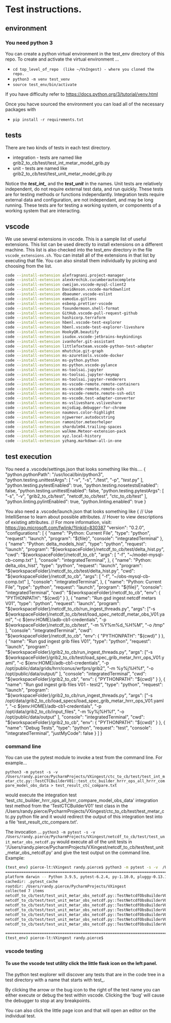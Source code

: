 # Test instructions.

## environment

### You need python 3

You can create a python virtual environment in the test_env directory of this repo.
To create and activate the virtual environment ...

- ```cd top_level_of_repo  (like ~/VxIngest) - where you cloned the repo.```
- ```python3 -m venv test_venv```
- ```source test_env/bin/activate```

If you have difficulty refer to <https://docs.python.org/3/tutorial/venv.html>

Once you hacve sourced the environment you can load all of the necessary packages with

- ```pip install -r requirements.txt```

## tests

There are two kinds of tests in each test directory.

- integration - tests are named like grib2_to_cb/test/test_int_metar_model_grib.py
- unit - tests are named like grib2_to_cb/test/test_unit_metar_model_grib.py

Notice the ***test_int_*** and the ***test_unit*** in the names.
Unit tests are relatively independent, do not require external test data, and run quickly. These tests are for testing methods or functions independantly. Integration tests require external data and configuration, are not independant, and may be long running. These tests are for testing a working system, or components of a working system that are interacting.

## vscode

We use several extensions in vscode. This is a sample list of useful extensions. This list can be used directly to install extensions on a different machine. This list is also checked into the test_env directory in the file ```vscode_extensions.sh```. You can install all of the extensions in that list by executing that file. You can also sinstall them individually by picking and choosing from the list.

``` sh
code --install-extension alefragnani.project-manager
code --install-extension alexkrechik.cucumberautocomplete
code --install-extension cweijan.vscode-mysql-client2
code --install-extension DavidAnson.vscode-markdownlint
code --install-extension dbaeumer.vscode-eslint
code --install-extension eamodio.gitlens
code --install-extension esbenp.prettier-vscode
code --install-extension foxundermoon.shell-format
code --install-extension GitHub.vscode-pull-request-github
code --install-extension hashicorp.terraform
code --install-extension hbenl.vscode-test-explorer
code --install-extension hbenl.vscode-test-explorer-liveshare
code --install-extension HookyQR.beautify
code --install-extension isudox.vscode-jetbrains-keybindings
code --install-extension ivanhofer.git-assistant
code --install-extension littlefoxteam.vscode-python-test-adapter
code --install-extension mhutchie.git-graph
code --install-extension ms-azuretools.vscode-docker
code --install-extension ms-python.python
code --install-extension ms-python.vscode-pylance
code --install-extension ms-toolsai.jupyter
code --install-extension ms-toolsai.jupyter-keymap
code --install-extension ms-toolsai.jupyter-renderers
code --install-extension ms-vscode-remote.remote-containers
code --install-extension ms-vscode-remote.remote-ssh
code --install-extension ms-vscode-remote.remote-ssh-edit
code --install-extension ms-vscode.test-adapter-converter
code --install-extension ms-vsliveshare.vsliveshare
code --install-extension msjsdiag.debugger-for-chrome
code --install-extension naumovs.color-highlight
code --install-extension njpwerner.autodocstring
code --install-extension ramonitor.meteorhelper
code --install-extension shardulm94.trailing-spaces
code --install-extension walkme.Meteor-extension-pack
code --install-extension xyz.local-history
code --install-extension yzhang.markdown-all-in-one
```

## test execution

You need a .vscode/settings.json that looks something like this....
{
    "python.pythonPath": "/usr/local/bin/python3",
    "python.testing.unittestArgs": [
        "-v",
        "-s",
        "./test",
        "-p",
        "*test*.py"
    ],
    "python.testing.pytestEnabled": true,
    "python.testing.nosetestsEnabled": false,
    "python.testing.unittestEnabled": false,
    "python.testing.pytestArgs": [
        "-s",
        "-v",
        "grib2_to_cb/test",
        "netcdf_to_cb/test",
        "ctc_to_cb/test"
    ],
    "python.linting.pylintEnabled": true,
    "python.linting.enabled": true
}

You also need a .vscode/launch.json that looks something like
{
    // Use IntelliSense to learn about possible attributes.
    // Hover to view descriptions of existing attributes.
    // For more information, visit: https://go.microsoft.com/fwlink/?linkid=830387
    "version": "0.2.0",
    "configurations": [
        {
            "name": "Python: Current File",
            "type": "python",
            "request": "launch",
            "program": "${file}",
            "console": "integratedTerminal"
        },
        {
            "name": "Python: delta_models_hist",
            "type": "python",
            "request": "launch",
            "program": "${workspaceFolder}/netcdf_to_cb/test/delta_hist.py",
            "cwd": "${workspaceFolder}/netcdf_to_cb",
            "args": [
                "-f", "~/model-mysql-cb-comp.txt"
            ],
            "console": "integratedTerminal",
        },
        {
            "name": "Python: delta_obs_hist",
            "type": "python",
            "request": "launch",
            "program": "${workspaceFolder}/netcdf_to_cb/test/delta_hist.py",
            "cwd": "${workspaceFolder}/netcdf_to_cb",
            "args": [
                "-f", "~/obs-mysql-cb-comp.txt"
            ],
            "console": "integratedTerminal",
        },
        {
            "name": "Python: Current File",
            "type": "python",
            "request": "launch",
            "program": "${file}",
            "console": "integratedTerminal",
            "cwd": "${workspaceFolder}/netcdf_to_cb",
            "env": {
                "PYTHONPATH": "${cwd}"
            }
        },
        {
            "name": "Run gsd ingest netcdf metars V01",
            "type": "python",
            "request": "launch",
            "program": "${workspaceFolder}/netcdf_to_cb/run_ingest_threads.py",
            "args": ["-s ${workspaceFolder}/netcdf_to_cb/test/load_spec_netcdf_metar_obs_V01.yaml",
                "-c ${env:HOME}/adb-cb1-credentials",
                "-p ${workspaceFolder}/netcdf_to_cb/test",
                "-m %Y%m%d_%H%M",
                "-o /tmp"
            ],
            "console": "integratedTerminal",
            "cwd": "${workspaceFolder}/netcdf_to_cb",
            "env": {
                "PYTHONPATH": "${cwd}"
            }
        },
        {
            "name": "Run gsd ingest grib files V01",
            "type": "python",
            "request": "launch",
            "program": "${workspaceFolder}/grib2_to_cb/run_ingest_threads.py",
            "args": ["-s ${workspaceFolder}/grib2_to_cb/test/load_spec_grib_metar_hrrr_ops_V01.yaml",
                "-c ${env:HOME}/adb-cb1-credentials",
                "-p /opt/public/data/grids/hrrr/conus/wrfprs/grib2",
                "-m %y%j%H%f",
                "-o /opt/public/data/output/"
            ],
            "console": "integratedTerminal",
            "cwd": "${workspaceFolder}/grib2_to_cb",
            "env": {
                "PYTHONPATH": "${cwd}"
            }
        },
        {
            "name": "Run gsd ingest grib files V01 - test2",
            "type": "python",
            "request": "launch",
            "program": "${workspaceFolder}/grib2_to_cb/run_ingest_threads.py",
            "args": ["-s /opt/data/grib2_to_cb/load_specs/load_spec_grib_metar_hrrr_ops_V01.yaml",
                "-c ${env:HOME}/adb-cb1-credentials",
                "-p /opt/data/grib2_to_cb/input_files",
                "-m %y%j%H%f",
                "-o /opt/public/data/output"
            ],
            "console": "integratedTerminal",
            "cwd": "${workspaceFolder}/grib2_to_cb",
            "env": {
                "PYTHONPATH": "${cwd}"
            }
        },
        {
            "name": "Debug Tests",
            "type": "python",
            "request": "test",
            "console": "integratedTerminal",
            "justMyCode": false
        }
    ]
}


### command line

You can use the pytest module to invoke a test from the command line. For example...

```python3 -m pytest -s -v  /Users/randy.pierce/PycharmProjects/VXingest/ctc_to_cb/test/test_int_metar_ctc.py::TestCTCBuilderV01::test_ctc_builder_hrrr_ops_all_hrrr_compare_model_obs_data > test_result_ctc_compare.txt```

would execute the integration test 'test_ctc_builder_hrrr_ops_all_hrrr_compare_model_obs_data' integration test method from the 'TestCTCBuilderV01' test class in the /Users/randy.pierce/PycharmProjects/VXingest/ctc_to_cb/test/test_metar_ctc.py python file and it would redirect the output of this integration test into a file 'test_result_ctc_compare.txt'.

The invocation ... ``` python3 -m pytest -s -v  /Users/randy.pierce/PycharmProjects/VXingest/netcdf_to_cb/test/test_unit_metar_obs_netcdf.py ```
would execute all of the unit tests in  '/Users/randy.pierce/PycharmProjects/VXingest/netcdf_to_cb/test/test_unit_metar_obs_netcdf.py' and give the test output on the command line.
Example:

``` sh
(test_env) pierce-lt:VXingest randy.pierce$ python3 -m pytest -s -v  /Users/randy.pierce/PycharmProjects/VXingest/netcdf_to_cb/test/test_unit_metar_obs_netcdf.py
====================================================================================== test session starts ======================================================================================
platform darwin -- Python 3.9.5, pytest-6.2.4, py-1.10.0, pluggy-0.13.1 -- /Users/randy.pierce/PycharmProjects/VXingest/test_env/bin/python3
cachedir: .pytest_cache
rootdir: /Users/randy.pierce/PycharmProjects/VXingest
collected 7 items
netcdf_to_cb/test/test_unit_metar_obs_netcdf.py::TestNetcdfObsBuilderV01Unit::test_build_load_job_doc PASSED
netcdf_to_cb/test/test_unit_metar_obs_netcdf.py::TestNetcdfObsBuilderV01Unit::test_cb_connect_disconnect PASSED
netcdf_to_cb/test/test_unit_metar_obs_netcdf.py::TestNetcdfObsBuilderV01Unit::test_credentials_and_load_spec PASSED
netcdf_to_cb/test/test_unit_metar_obs_netcdf.py::TestNetcdfObsBuilderV01Unit::test_derive_valid_time_epoch PASSED
netcdf_to_cb/test/test_unit_metar_obs_netcdf.py::TestNetcdfObsBuilderV01Unit::test_umask_value_transform PASSED
netcdf_to_cb/test/test_unit_metar_obs_netcdf.py::TestNetcdfObsBuilderV01Unit::test_vxingest_get_file_list PASSED
netcdf_to_cb/test/test_unit_metar_obs_netcdf.py::TestNetcdfObsBuilderV01Unit::test_write_load_job_to_files PASSED

======================================================================================= 7 passed in 5.39s =======================================================================================
(test_env) pierce-lt:VXingest randy.pierce$
```

### vscode testing

#### To use the vscode test utility click the little flask icon on the left panel.

The python test explorer will discover any tests that are in the code tree in a test directory with a name that starts with test_.

By clicking the arrow or the bug icon to the right of the test name you can either execute or debug the test within vscode. Clicking the 'bug' will cause the debugger to stop at any breakpoints.

You can also click the little page icon and that will open an editor on the individual test.
